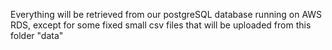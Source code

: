 Everything will be retrieved from our postgreSQL database running on AWS RDS, except for some fixed small csv files that will be uploaded from this folder "data"
